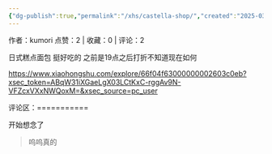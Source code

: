 ```yaml
---
{"dg-publish":true,"permalink":"/xhs/castella-shop/","created":"2025-03-17T23:05:11.832+08:00","updated":"2025-03-17T23:05:11.832+08:00"}
---
```


作者：kumori
点赞：2   |   收藏：0   |   评论：2

日式糕点面包 挺好吃的 之前是19点之后打折不知道现在如何

https://www.xiaohongshu.com/explore/66f04f63000000002603c0eb?xsec_token=ABqW31iXGaeLgX03LCtKxC-rggAv9N-VFZcxVXxNWQoxM=&xsec_source=pc_user

评论区：===========

开始想念了

> 呜呜真的